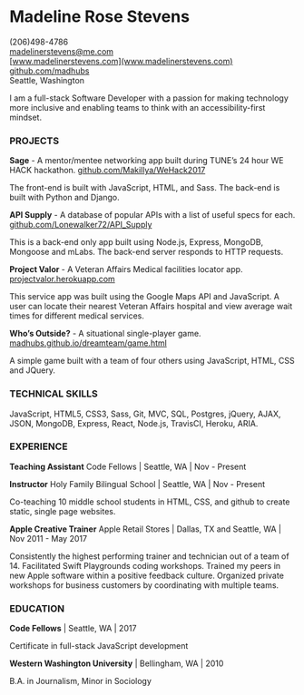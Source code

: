 
# **Madeline Rose Stevens**

(206)498-4786    
madelinerstevens@me.com   
[www.madelinerstevens.com](www.madelinerstevens.com)  
[github.com/madhubs](https://github.com/madhubs)  
Seattle, Washington  


I am a full-stack Software Developer with a passion for making technology more inclusive and enabling teams to think with an accessibility-first mindset. 

### PROJECTS

**Sage** - A mentor/mentee networking app built during TUNE’s 24 hour WE HACK hackathon. 
[github.com/Makillya/WeHack2017](github.com/Makillya/WeHack2017)

The front-end is built with JavaScript, HTML, and Sass. The back-end is built with Python and Django. 

**API Supply** - A database of popular APIs with a list of useful specs for each.
[github.com/Lonewalker72/API_Supply](github.com/Lonewalker72/API_Supply)

This is a back-end only app built using Node.js, Express, MongoDB, Mongoose and mLabs. The back-end server responds to HTTP requests.

**Project Valor** - A Veteran Affairs Medical facilities locator app.
[projectvalor.herokuapp.com](projectvalor.herokuapp.com/)

This service app was built using the Google Maps API and JavaScript. A user can locate their nearest Veteran Affairs hospital and view average wait times for different medical services.

**Who’s Outside?** - A situational single-player game.
[madhubs.github.io/dreamteam/game.html](madhubs.github.io/dreamteam/game.html)

A simple game built with a team of four others using JavaScript, HTML, CSS and JQuery. 

### TECHNICAL SKILLS

JavaScript, HTML5, CSS3, Sass, Git, MVC, SQL, Postgres, jQuery, AJAX, JSON, MongoDB, Express, React, Node.js, TravisCI, Heroku, ARIA.

### EXPERIENCE

**Teaching Assistant**
Code Fellows | Seattle, WA | Nov - Present 

**Instructor**
Holy Family Bilingual School | Seattle, WA | Nov - Present 

Co-teaching 10 middle school students in HTML, CSS, and github to create static, single page websites.

**Apple Creative Trainer**
Apple Retail Stores | Dallas, TX and Seattle, WA | Nov 2011 - May 2017

Consistently the highest performing trainer and technician out of a team of 14.
Facilitated Swift Playgrounds coding workshops.
Trained my peers in new Apple software within a positive feedback culture.
Organized private workshops for business customers by coordinating with multiple teams.

### EDUCATION

**Code Fellows** | Seattle, WA | 2017

Certificate in full-stack JavaScript development 

**Western Washington University** | Bellingham, WA | 2010

B.A. in Journalism, Minor in Sociology
